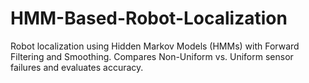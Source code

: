 # HMM-Based-Robot-Localization
Robot localization using Hidden Markov Models (HMMs) with Forward Filtering and Smoothing. Compares Non-Uniform vs. Uniform sensor failures and evaluates accuracy.
